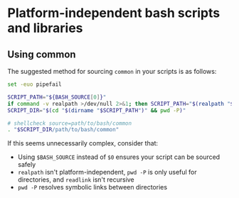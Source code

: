 # Platform-independent bash scripts and libraries

## Using common

The suggested method for sourcing `common` in your scripts is as follows:

```bash
set -euo pipefail

SCRIPT_PATH="${BASH_SOURCE[0]}"
if command -v realpath >/dev/null 2>&1; then SCRIPT_PATH="$(realpath "$SCRIPT_PATH")"; fi
SCRIPT_DIR="$(cd "$(dirname "$SCRIPT_PATH")" && pwd -P)"

# shellcheck source=path/to/bash/common
. "$SCRIPT_DIR/path/to/bash/common"
```

If this seems unnecessarily complex, consider that:

- Using `$BASH_SOURCE` instead of `$0` ensures your script can be sourced safely
- `realpath` isn't platform-independent, `pwd -P` is only useful for directories, and `readlink` isn't recursive
- `pwd -P` resolves symbolic links between directories

